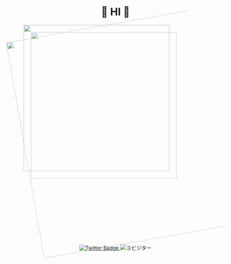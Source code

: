 <div align="center">
  <h1>🦐 HI 🦐</h1>
</div>


<div style="position: relative;">
  <img src="https://github-readme-stats.vercel.app/api?username=Gen-IIII&show_icons=true&theme=radical&include_all_commits=true" width="400" style="position: absolute; top: 0; left: 0; z-index: 1;" />
  <img src="https://github-readme-stats.vercel.app/api/top-langs/?username=Gen-IIII&layout=compact&theme=gotham" width="400" style="position: absolute; top: 20px; left: 20px; z-index: 2; opacity: 0.8;" />
</div>

<div align="center">
  <!-- Skewed trophy image to subvert the idea of 'straightforward' achievement -->
  <img src="https://github-profile-trophy.vercel.app/?username=Gen-IIII&theme=darkhub&no-frame=true&margin-w=30" width="600" style="transform: rotate(-10deg);" />
</div>

<div align="center">
  <a href="https://twitter.com/@hkd_0">
    <img src="https://img.shields.io/twitter/url?label=X&style=social&url=https%3A%2F%2Ftwitter.com%2F@hkd_0" alt="Twitter Badge"/>
  </a>

  <img src="https://visitor-badge.laobi.icu/badge?page_id=Gen-IIII.Gen-IIII" alt="∃ビジター" />
</div>
